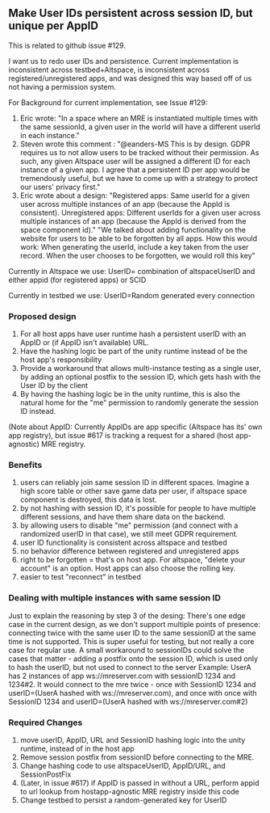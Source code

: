 ## Make User IDs persistent across session ID, but unique per AppID

This is related to github issue #129.

I want us to redo user IDs and persistence. Current implementation is inconsistent across testbed+Altspace, is inconsistent across registered/unregistered apps, and was designed this way based off of us not having a permission system.

For Background for current implementation, see Issue #129:
1. Eric wrote: "In a space where an MRE is instantiated multiple times with the same sessionId, a given user in the world will have a different userId in each instance."
2. Steven wrote this comment : "@eanders-MS This is by design. GDPR requires us to not allow users to be tracked without their permission. As such, any given Altspace user will be assigned a different ID for each instance of a given app. I agree that a persistent ID per app would be tremendously useful, but we have to come up with a strategy to protect our users' privacy first."
3. Eric wrote about a design:
	"Registered apps: Same userId for a given user across multiple instances of an app (because the AppId is consistent).
	Unregistered apps: Different userIds for a given user across multiple instances of an app (because the AppId is derived from the space component id)."
	"We talked about adding functionality on the website for users to be able to be forgotten by all apps. How this would work: When generating the userId, include a key taken from the user record. When the user chooses to be forgotten, we would roll this key"

Currently in Altspace we use: UserID= combination of altspaceUserID and either appid (for registered apps) or SCID

Currently in testbed we use: UserID=Random generated every connection

### Proposed design
1. For all host apps have user runtime hash a persistent userID with an AppID or (if AppID isn't available) URL. 
2. Have the hashing logic be part of the unity runtime instead of be the host app's responsibility
3. Provide a workaround that allows multi-instance testing as a single user, by adding an optional postfix to the session ID, which gets hash with the User ID by the client
4. By having the hashing logic be in the unity runtime, this is also the natural home for the "me" permission to randomly generate the session ID instead.

(Note about AppID: Currently AppIDs are app specific (Altspace has its' own app registry), but issue #617 is tracking a request for a shared (host app-agnostic) MRE registry. 

### Benefits
1. users can reliably join same session ID in different spaces. Imagine a high score table or other save game data per user, if altspace space component is destroyed, this data is lost.
2. by not hashing with session ID, it's possible for people to have multiple different sessions, and have them share data on the backend.
3. by allowing users to disable "me" permission (and connect with a randomized userID in that case), we still meet GDPR requirement.
4. user ID functionality is consistent across altspace and testbed
5. no behavior difference between registered and unregistered apps
6. right to be forgotten = that's on host app. For altspace, "delete your account" is an option. Host apps can also choose the rolling key.
7. easier to test "reconnect" in testbed

### Dealing with multiple instances with same session ID
Just to explain the reasoning by step 3 of the desing: There's one edge case in the current design, as we don't support multiple points of presence: connecting twice with the same user ID to the same sessionID at the same time is not supported. This is super useful for testing, but not really a core case for regular use. A small workaround to sessionIDs could solve the cases that matter - adding a postfix onto the session ID, which is used only to hash the userID, but not used to connect to the server
Example: UserA has 2 instances of app ws://mreserver.com with sessionID 1234 and 1234#2. It would connect to the mre twice - once with SessionID 1234 and userID=(UserA hashed with ws://mreserver.com), and once with once with SessionID 1234 and userID=(UserA hashed with ws://mreserver.com#2)

### Required Changes
1. move userID, AppID, URL and SessionID hashing logic into the unity runtime, instead of in the host app
2. Remove session postfix from sessionID before connecting to the MRE.
3. Change hashing code to use altspaceUserID, AppID/URL, and SessionPostFix
4. (Later, in issue #617) if AppID is passed in without a URL, perform appid to url lookup from hostapp-agnostic MRE registry inside this code
5. Change testbed to persist a random-generated key for UserID


